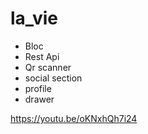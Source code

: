 # la_vie

- Bloc
- Rest Api
- Qr scanner
- social section
- profile
- drawer

https://youtu.be/oKNxhQh7i24
